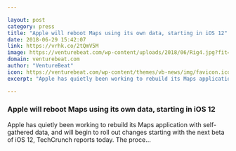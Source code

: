 ```yaml
---

layout: post
category: press
title: "Apple will reboot Maps using its own data, starting in iOS 12"
date: 2018-06-29 15:42:07
link: https://vrhk.co/2tQmV5M
image: https://venturebeat.com/wp-content/uploads/2018/06/Rig4.jpg?fit=4500%2C3000&strip=all
domain: venturebeat.com
author: "VentureBeat"
icon: https://venturebeat.com/wp-content/themes/vb-news/img/favicon.ico
excerpt: "Apple has quietly been working to rebuild its Maps application with self-gathered data, and will begin to roll out changes starting with the next beta of iOS 12, TechCrunch reports today. The proce…"

---
```


### Apple will reboot Maps using its own data, starting in iOS 12

Apple has quietly been working to rebuild its Maps application with self-gathered data, and will begin to roll out changes starting with the next beta of iOS 12, TechCrunch reports today. The proce…